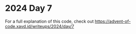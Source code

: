 # 2024 Day 7

For a full explanation of this code, check out https://advent-of-code.xavd.id/writeups/2024/day/7